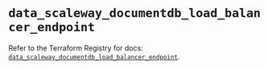 # `data_scaleway_documentdb_load_balancer_endpoint`

Refer to the Terraform Registry for docs: [`data_scaleway_documentdb_load_balancer_endpoint`](https://registry.terraform.io/providers/scaleway/scaleway/2.42.1/docs/data-sources/documentdb_load_balancer_endpoint).
